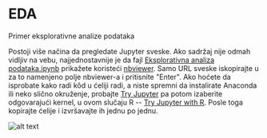 # EDA
Primer eksplorativne analize podataka

Postoji više načina da pregledate Jupyter sveske. Ako sadržaj nije odmah vidljiv na vebu, najjednostavnije je da fajl [Eksplorativna analiza podataka.ipynb](https://github.com/sverbic/EDA/blob/master/Eksplorativna%20analiza%20podataka.ipynb) prikažete koristeći [nbviewer](https://nbviewer.jupyter.org/). Samo URL sveske iskopirajte u za to namenjeno polje nbviewer-a i pritisnite "Enter". Ako hoćete da isprobate kako radi kôd u ćeliji radi, a niste spremni da instalirate Anaconda ili neko slično okruženje, probajte [Try Jupyter](https://jupyter.org/try) pa potom izaberite odgovarajući kernel, u ovom slučaju R -- [Try Jupyter with R](https://mybinder.org/v2/gh/binder-examples/r/master?filepath=index.ipynb). Posle toga kopirajte ćelije i izvršavajte ih jednu po jednu.

![alt text](https://github.com/sverbic/EDA/blob/master/output_51_0.png "Rast prihoda za top 500 kompanija")


